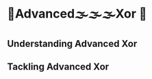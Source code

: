 # :rainbow:Advanced:fog::fog::fog:Xor  :sunrise:

## Understanding Advanced Xor

## Tackling Advanced Xor
